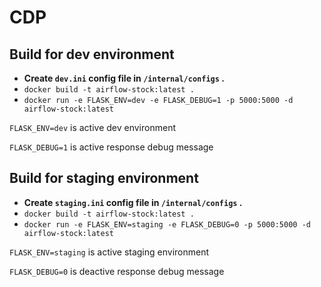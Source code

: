 # CDP

## Build for dev environment

- **Create `dev.ini` config file in `/internal/configs` .**
- ```docker build -t airflow-stock:latest .```
- ```docker run -e FLASK_ENV=dev -e FLASK_DEBUG=1 -p 5000:5000 -d airflow-stock:latest```

`FLASK_ENV=dev` is active dev environment

`FLASK_DEBUG=1` is active response debug message

## Build for staging environment

- **Create `staging.ini` config file in `/internal/configs` .**
- ```docker build -t airflow-stock:latest .```
- ```docker run -e FLASK_ENV=staging -e FLASK_DEBUG=0 -p 5000:5000 -d airflow-stock:latest```

`FLASK_ENV=staging` is active staging environment

`FLASK_DEBUG=0` is deactive response debug message